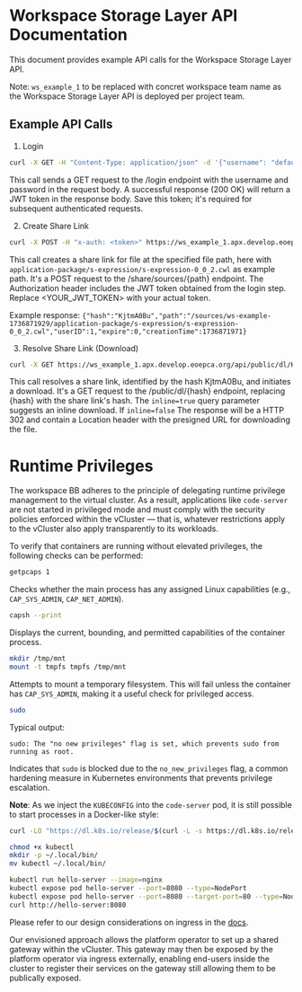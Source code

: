 # Workspace Storage Layer API Documentation

This document provides example API calls for the Workspace Storage Layer API.

Note: `ws_example_1` to be replaced with concret workspace team name as the Workspace Storage Layer API is deployed per project team.

## Example API Calls

1. Login

```bash
curl -X GET -H "Content-Type: application/json" -d '{"username": "default", "password": "changeme"}' https://ws_example_1.apx.develop.eoepca.org/api/login
```

This call sends a GET request to the /login endpoint with the username and password in the request body. A successful response (200 OK) will return a JWT token in the response body. Save this token; it's required for subsequent authenticated requests.

2. Create Share Link
```bash
curl -X POST -H "x-auth: <token>" https://ws_example_1.apx.develop.eoepca.org/api/share/sources/application-package/s-expression/s-expression-0_0_2.cwl
```

This call creates a share link for file at the specified file path, here with `application-package/s-expression/s-expression-0_0_2.cwl` as example path. It's a POST request to the /share/sources/{path} endpoint. The Authorization header includes the JWT token obtained from the login step. Replace <YOUR_JWT_TOKEN> with your actual token.

Example response:
`{"hash":"KjtmA0Bu","path":"/sources/ws-example-1736871929/application-package/s-expression/s-expression-0_0_2.cwl","userID":1,"expire":0,"creationTime":1736871971}`

3. Resolve Share Link (Download)
```bash
curl -X GET https://ws_example_1.apx.develop.eoepca.org/api/public/dl/KjtmA0Bu?inline=true
```
This call resolves a share link, identified by the hash KjtmA0Bu, and initiates a download. It's a GET request to the /public/dl/{hash} endpoint, replacing {hash} with the share link's hash. The `inline=true` query parameter suggests an inline download. If `inline=false` The response will be a HTTP 302 and contain a Location header with the presigned URL for downloading the file.

# Runtime Privileges

The workspace BB adheres to the principle of delegating runtime privilege management to the virtual cluster. As a result, applications like `code-server` are not started in privileged mode and must comply with the security policies enforced within the vCluster — that is, whatever restrictions apply to the vCluster also apply transparently to its workloads.

To verify that containers are running without elevated privileges, the following checks can be performed:

```bash
getpcaps 1
```

Checks whether the main process has any assigned Linux capabilities (e.g., `CAP_SYS_ADMIN`, `CAP_NET_ADMIN`).

```bash
capsh --print
```

Displays the current, bounding, and permitted capabilities of the container process.

```bash
mkdir /tmp/mnt
mount -t tmpfs tmpfs /tmp/mnt
```

Attempts to mount a temporary filesystem. This will fail unless the container has `CAP_SYS_ADMIN`, making it a useful check for privileged access.

```bash
sudo
```

Typical output:
```
sudo: The "no new privileges" flag is set, which prevents sudo from running as root.
```

Indicates that `sudo` is blocked due to the `no_new_privileges` flag, a common hardening measure in Kubernetes environments that prevents privilege escalation.


**Note**: As we inject the `KUBECONFIG` into the `code-server` pod, it is still possible to start processes in a Docker-like style:

```bash
curl -LO "https://dl.k8s.io/release/$(curl -L -s https://dl.k8s.io/release/stable.txt)/bin/linux/amd64/kubectl"

chmod +x kubectl
mkdir -p ~/.local/bin/
mv kubectl ~/.local/bin/

kubectl run hello-server --image=nginx
kubectl expose pod hello-server --port=8080 --type=NodePort
kubectl expose pod hello-server --port=8080 --target-port=80 --type=NodePort
curl http://hello-server:8080
```

Please refer to our design considerations on ingress in the [docs](https://eoepca.readthedocs.io/projects/workspace/en/latest/design/vcluster/#networking-and-ingress-design).

Our envisioned approach allows the platform operator to set up a shared gateway within the vCluster. This gateway may then be exposed by the platform operator via ingress externally, enabling end-users inside the cluster to register their services on the gateway still allowing them to be publically exposed.